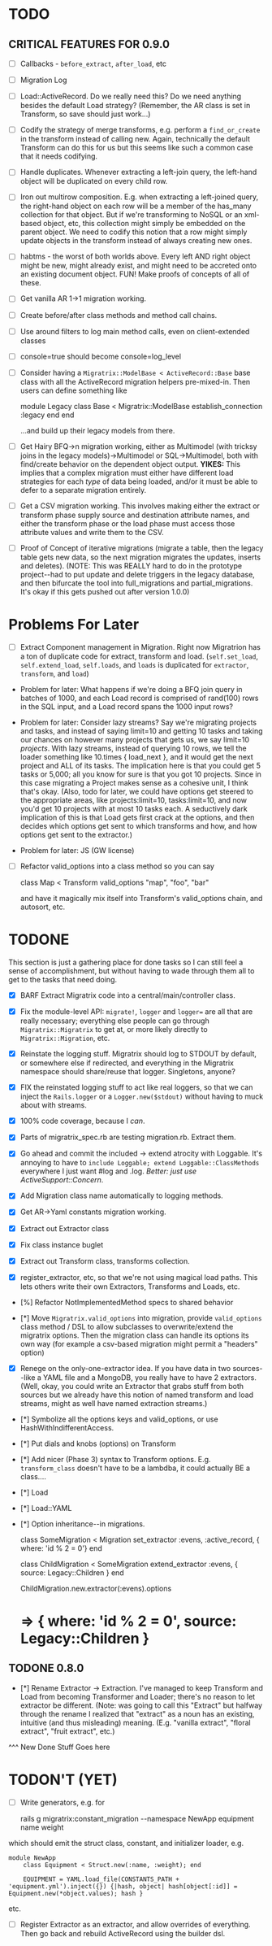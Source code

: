# TODO #

## CRITICAL FEATURES FOR 0.9.0 ##

* [ ] Callbacks - `before_extract`, `after_load`, etc

* [ ] Migration Log

* [ ] Load::ActiveRecord. Do we really need this? Do we need anything
  besides the default Load strategy? (Remember, the AR class is set in
  Transform, so save should just work...)

* [ ] Codify the strategy of merge transforms, e.g. perform a
  `find_or_create` in the transform instead of calling new. Again,
  technically the default Transform can do this for us but this seems
  like such a common case that it needs codifying.

* [ ] Handle duplicates. Whenever extracting a left-join query, the
  left-hand object will be duplicated on every child row.

* [ ] Iron out multirow composition. E.g. when extracting a
  left-joined query, the right-hand object on each row will be a
  member of the has_many collection for that object. But if we're
  transforming to NoSQL or an xml-based object, etc, this collection
  might simply be embedded on the parent object. We need to codify
  this notion that a row might simply update objects in the transform
  instead of always creating new ones.

* [ ] habtms - the worst of both worlds above. Every left AND right
  object might be new, might already exist, and might need to be
  accreted onto an existing document object. FUN! Make proofs of
  concepts of all of these.

* [ ] Get vanilla AR 1->1 migration working.

* [ ] Create before/after class methods and method call chains.

* [ ] Use around filters to log main method calls, even on
  client-extended classes
  
* [ ] console=true should become console=log_level  

* [ ] Consider having a `Migratrix::ModelBase < ActiveRecord::Base`
  base class with all the ActiveRecord migration helpers pre-mixed-in.
  Then users can define something like
  
    module Legacy
      class Base < Migratrix::ModelBase
        establish_connection :legacy
      end
    end
    
  ...and build up their legacy models from there.

* [ ] Get Hairy BFQ->n migration working, either as Multimodel (with
  tricksy joins in the legacy models)->Multimodel or SQL->Multimodel,
  both with find/create behavior on the dependent object output.
  **YIKES:** This implies that a complex migration must either have
  different load strategies for each *type* of data being loaded,
  and/or it must be able to defer to a separate migration entirely.
  
* [ ] Get a CSV migration working. This involves making either the extract
  or transform phase supply source and destination attribute names,
  and either the transform phase or the load phase must access those
  attribute values and write them to the CSV.
  
* [ ] Proof of Concept of iterative migrations (migrate a table, then
  the legacy table gets new data, so the next migration migrates the
  updates, inserts and deletes). (NOTE: This was REALLY hard to do in
  the prototype project--had to put update and delete triggers in the
  legacy database, and then bifurcate the tool into full_migrations
  and partial_migrations. It's okay if this gets pushed out after
  version 1.0.0)
  
# Problems For Later #

* [ ] Extract Component management in Migration. Right now Migratrion
  has a ton of duplicate code for extract, transform and load.
  (`self.set_load`, `self.extend_load`, `self.loads`, and `loads` is
  duplicated for `extractor`, `transform`, and `load`)
  
* Problem for later: What happens if we're doing a BFQ join query in
  batches of 1000, and each Load record is comprised of rand(100) rows
  in the SQL input, and a Load record spans the 1000 input rows?
  
* Problem for later: Consider lazy streams? Say we're migrating
  projects and tasks, and instead of saying limit=10 and getting 10
  tasks and taking our chances on however many projects that gets us,
  we say limit=10 *projects*. With lazy streams, instead of querying
  10 rows, we tell the loader something like 10.times { load_next },
  and it would get the next project and ALL of its tasks. The
  implication here is that you could get 5 tasks or 5,000; all you
  know for sure is that you got 10 projects. Since in this case
  migrating a Project makes sense as a cohesive unit, I think that's
  okay. (Also, todo for later, we could have options get steered to
  the appropriate areas, like projects:limit=10, tasks:limit=10, and
  now you'd get 10 projects with at most 10 tasks each. A seductively
  dark implication of this is that Load gets first crack at the
  options, and then decides which options get sent to which transforms
  and how, and how options get sent to the extractor.)
  
* Problem for later: JS (GW license)

* [ ] Refactor valid_options into a class method so you can say

    class Map < Transform
      valid_options "map", "foo", "bar"
      
  and have it magically mix itself into Transform's valid_options
  chain, and autosort, etc.

# TODONE #

This section is just a gathering place for done tasks so I can still
feel a sense of accomplishment, but without having to wade through
them all to get to the tasks that need doing.

* [x] BARF Extract Migratrix code into a central/main/controller
  class.

* [x] Fix the module-level API: `migrate!`, `logger` and `logger=` are
  all that are really necessary; everything else people can go through
  `Migratrix::Migratrix` to get at, or more likely directly to
  `Migratrix::Migration`, etc.
  
* [x] Reinstate the logging stuff. Migratrix should log to STDOUT by
  default, or somewhere else if redirected, and everything in the
  Migratrix namespace should share/reuse that logger. Singletons,
  anyone?
  
* [x] FIX the reinstated logging stuff to act like real loggers, so
  that we can inject the `Rails.logger` or a `Logger.new($stdout)`
  without having to muck about with streams.

* [x] 100% code coverage, because I *can*.

* [x] Parts of migratrix_spec.rb are testing migration.rb. Extract them.

* [x] Go ahead and commit the included -> extend atrocity with
  Loggable. It's annoying to have to `include Loggable; extend
  Loggable::ClassMethods` everywhere I just want #log and .log.
  _Better: just use ActiveSupport::Concern_.
  
* [x] Add Migration class name automatically to logging methods.

* [x] Get AR->Yaml constants migration working.

* [x] Extract out Extractor class

* [x] Fix class instance buglet

* [x] Extract out Transform class, transforms collection.

* [x] register_extractor, etc, so that we're not using magical load
  paths. This lets others write their own Extractors, Transforms and
  Loads, etc.

* [%] Refactor NotImplementedMethod specs to shared behavior

* [*] Move `Migratrix.valid_options` into migration, provide
  `valid_options` class method / DSL to allow subclasses to
  overwrite/extend the migratrix options. Then the migration class can
  handle its options its own way (for example a csv-based migration
  might permit a "headers" option)

* [x] Renege on the only-one-extractor idea. If you have data in two
  sources--like a YAML file and a MongoDB, you really have to have 2
  extractors. (Well, okay, you could write an Extractor that grabs
  stuff from both sources but we already have this notion of named
  transform and load streams, might as well have named extraction
  streams.)

* [*] Symbolize all the options keys and valid_options, or use
  HashWithIndifferentAccess.
  
* [*] Put dials and knobs (options) on Transform

* [*] Add nicer (Phase 3) syntax to Transform options. E.g.
  `transform_class` doesn't have to be a lambdba, it could actually BE
  a class....

* [*] Load

* [*] Load::YAML

* [*] Option inheritance--in migrations.

    class SomeMigration < Migration
      set_extractor :evens, :active_record, { where: 'id % 2 = 0'}
    end
    
    class ChildMigration < SomeMigration
      extend_extractor :evens, { source: Legacy::Children }
    end
    
    ChildMigration.new.extractor(:evens).options
    # => { where: 'id % 2 = 0', source: Legacy::Children }
  
## TODONE 0.8.0 ##

* [*] Rename Extractor -> Extraction. I've managed to keep Transform
  and Load from becoming Transformer and Loader; there's no reason to
  let extractor be different. (Note: was going to call this "Extract"
  but halfway through the rename I realized that "extract" as a noun
  has an existing, intuitive (and thus misleading) meaning. (E.g.
  "vanilla extract", "floral extract", "fruit extract", etc.)

^^^ New Done Stuff Goes here  


# TODON'T (YET) #

* [ ] Write generators, e.g. for

    rails g migratrix:constant_migration --namespace NewApp equipment name weight

which should emit the struct class, constant, and initializer loader, e.g.

    module NewApp
        class Equipment < Struct.new(:name, :weight); end
               
        EQUIPMENT = YAML.load_file(CONSTANTS_PATH + 'equipment.yml').inject({}) {|hash, object| hash[object[:id]] = Equipment.new(*object.values); hash }

etc.

* [ ] Register Extractor as an extractor, and allow overrides of
  everything. Then go back and rebuild ActiveRecord using the builder
  dsl.
  
